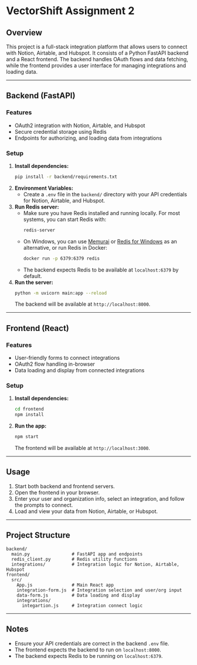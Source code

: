 # VectorShift Assignment 2

## Overview

This project is a full-stack integration platform that allows users to connect with Notion, Airtable, and Hubspot. It consists of a Python FastAPI backend and a React frontend. The backend handles OAuth flows and data fetching, while the frontend provides a user interface for managing integrations and loading data.

---

## Backend (FastAPI)

### Features

- OAuth2 integration with Notion, Airtable, and Hubspot
- Secure credential storage using Redis
- Endpoints for authorizing, and loading data from integrations

### Setup

1. **Install dependencies:**
   ```bash
   pip install -r backend/requirements.txt
   ```
2. **Environment Variables:**
   - Create a `.env` file in the `backend/` directory with your API credentials for Notion, Airtable, and Hubspot.
3. **Run Redis server:**
   - Make sure you have Redis installed and running locally. For most systems, you can start Redis with:
     ```bash
     redis-server
     ```
   - On Windows, you can use [Memurai](https://www.memurai.com/) or [Redis for Windows](https://github.com/microsoftarchive/redis/releases) as an alternative, or run Redis in Docker:
     ```bash
     docker run -p 6379:6379 redis
     ```
   - The backend expects Redis to be available at `localhost:6379` by default.
4. **Run the server:**
   ```bash
   python -m uvicorn main:app --reload
   ```
   The backend will be available at `http://localhost:8000`.

---

## Frontend (React)

### Features

- User-friendly forms to connect integrations
- OAuth2 flow handling in-browser
- Data loading and display from connected integrations

### Setup

1. **Install dependencies:**
   ```bash
   cd frontend
   npm install
   ```
2. **Run the app:**
   ```bash
   npm start
   ```
   The frontend will be available at `http://localhost:3000`.

---

## Usage

1. Start both backend and frontend servers.
2. Open the frontend in your browser.
3. Enter your user and organization info, select an integration, and follow the prompts to connect.
4. Load and view your data from Notion, Airtable, or Hubspot.

---

## Project Structure

```
backend/
  main.py                # FastAPI app and endpoints
  redis_client.py        # Redis utility functions
  integrations/          # Integration logic for Notion, Airtable, Hubspot
frontend/
  src/
    App.js               # Main React app
    integration-form.js  # Integration selection and user/org input
    data-form.js         # Data loading and display
    integrations/
      integartion.js     # Integration connect logic
```

---

## Notes

- Ensure your API credentials are correct in the backend `.env` file.
- The frontend expects the backend to run on `localhost:8000`.
- The backend expects Redis to be running on `localhost:6379`.
